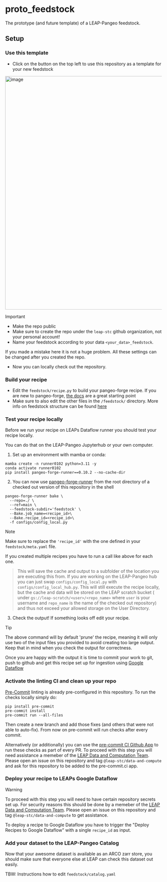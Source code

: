 # proto_feedstock
The prototype (and future template) of a LEAP-Pangeo feedstock.

## Setup
### Use this template
- Click on the button on the top left to use this repository as a template for your new feedstock
<img width="749" alt="image" src="https://github.com/leap-stc/proto_feedstock/assets/14314623/c786b2c7-adf1-4d4c-9811-0c7a1aa9228c">

>[!IMPORTANT]
> - Make the repo public
> - Make sure to create the repo under the `leap-stc` github organization, not your personal account!
> - Name your feedstock according to your data  `<your_data>_feedstock`.
>
>  If you made a mistake here it is not a huge problem. All these settings can be changed after you created the repo.

- Now you can locally check out the repository.

### Build your recipe
- Edit the `feedstock/recipe.py` to build your pangeo-forge recipe. If you are new to pangeo-forge, [the docs](https://pangeo-forge.readthedocs.io/en/latest/composition/index.html#overview) are a great starting point
- Make sure to also edit the other files in the `/feedstock/` directory. More info on feedstock structure can be found [here](https://pangeo-forge.readthedocs.io/en/latest/deployment/feedstocks.html#meta-yaml)

### Test your recipe locally
Before we run your recipe on LEAPs Dataflow runner you should test your recipe locally.

You can do that on the LEAP-Pangeo Jupyterhub or your own computer.

1. Set up an environment with mamba or conda:
```shell
mamba create -n runner0102 python=3.11 -y
conda activate runner0102
pip install pangeo-forge-runner==0.10.2 --no-cache-dir
```

2. You can now use [pangeo-forge-runner](https://github.com/pangeo-forge/pangeo-forge-runner) from the root directory of a checked out version of this repository in the shell

```shell
pangeo-forge-runner bake \
  --repo=./ \
  --ref=main \
  --feedstock-subdir='feedstock' \
  --Bake.job_name=<recipe_id>\
  --Bake.recipe_id=<recipe_id>\
  -f configs/config_local.py
```
>[!NOTE]
> Make sure to replace the `'recipe_id'` with the one defined in your `feedstock/meta.yaml` file.
>
>If you created multiple recipes you have to run a call like above for each one.

> This will save the cache and output to a subfolder of the location you are executing this from.
> If you are working on the LEAP-Pangeo hub you can just swap `configs/config_local.py` with `configs/config_local_hub.py`. This will still execute the recipe locally, but the cache and data will be stored on the LEAP scratch bucket ( under `gs://leap-scratch/<user>/<repo_name>` where `user` is your username and `repo_name` is the name of the checked out repository) and thus not exceed your allowed storage on the User Directory.




3. Check the output! If something looks off edit your recipe.
>[!TIP]
>The above command will by default 'prune' the recipe, meaning it will only use two of the input files you provided to avoid creating too large output.
>Keep that in mind when you check the output for correctness.

Once you are happy with the output it is time to commit your work to git, push to github and get this recipe set up for ingestion using [Google Dataflow](https://cloud.google.com/dataflow?hl=en)

### Activate the linting CI and clean up your repo
[Pre-Commit](https://pre-commit.com) linting is already pre-configured in this repository. To run the checks locally simply do:
```shell
pip install pre-commit
pre-commit install
pre-commit run --all-files
```
Then create a new branch and add those fixes (and others that were not able to auto-fix). From now on pre-commit will run checks after every commit.

Alternatively (or additionally) you can use the  [pre-commit CI Github App](https://results.pre-commit.ci/) to run these checks as part of every PR.
To proceed with this step you will need assistance a memeber of the [LEAP Data and Computation Team](https://leap-stc.github.io/support.html#data-and-computation-team). Please open an issue on this repository and tag `@leap-stc/data-and-compute` and ask for this repository to be added to the pre-commit.ci app.

### Deploy your recipe to LEAPs Google Dataflow

>[!WARNING]
>To proceed with this step you will need to have certain repository secrets set up. For security reasons this should be done by a memeber of the [LEAP Data and Computation Team](https://leap-stc.github.io/support.html#data-and-computation-team). Please open an issue on this repository and tag `@leap-stc/data-and-compute` to get assistance.

To deploy a recipe to Google Dataflow you have to trigger the "Deploy Recipes to Google Dataflow" with a single `recipe_id` as input.

### Add your dataset to the LEAP-Pangeo Catalog
Now that your awesome dataset is available as an ARCO zarr store, you should make sure that everyone else at LEAP can check this dataset out easily.

TBW: Instructions how to edit `feedstock/catalog.yaml`
